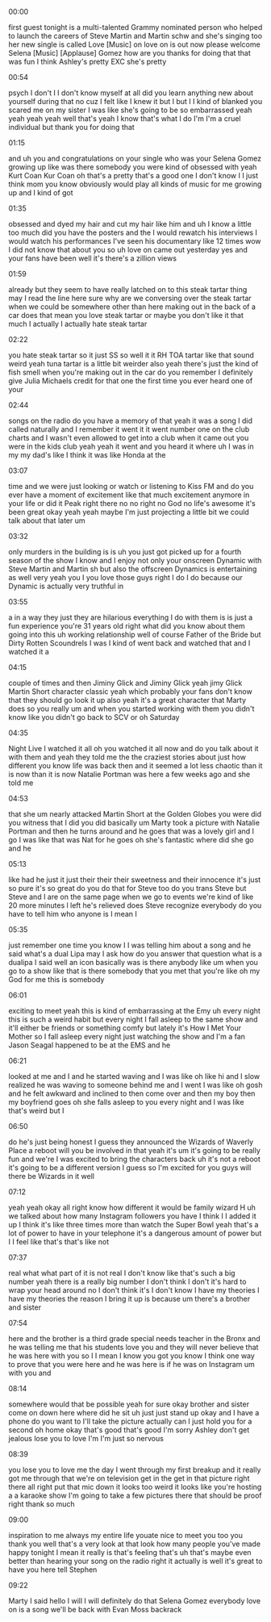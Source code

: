
00:00

first guest tonight is a multi-talented Grammy nominated person who helped to launch the careers of Steve Martin and Martin schw and she's singing too her new single is called Love [Music] on love on is out now please welcome Selena [Music] [Applause] Gomez how are you thanks for doing that that was fun I think Ashley's pretty EXC she's pretty

00:54

psych I don't I I don't know myself at all did you learn anything new about yourself during that no cuz I felt like I knew it but I but I I kind of blanked you scared me on my sister I was like she's going to be so embarrassed yeah yeah yeah yeah well that's yeah I know that's what I do I'm I'm a cruel individual but thank you for doing that

01:15

and uh you and congratulations on your single who was your Selena Gomez growing up like was there somebody you were kind of obsessed with yeah Kurt Coan Kur Coan oh that's a pretty that's a good one I don't know I I just think mom you know obviously would play all kinds of music for me growing up and I kind of got

01:35

obsessed and dyed my hair and cut my hair like him and uh I know a little too much did you have the posters and the I would rewatch his interviews I would watch his performances I've seen his documentary like 12 times wow I did not know that about you so uh love on came out yesterday yes and your fans have been well it's there's a zillion views

01:59

already but they seem to have really latched on to this steak tartar thing may I read the line here sure why are we conversing over the steak tartar when we could be somewhere other than here making out in the back of a car does that mean you love steak tartar or maybe you don't like it that much I actually I actually hate steak tartar

02:22

you hate steak tartar so it just SS so well it it RH TOA tartar like that sound weird yeah tuna tartar is a little bit weirder also yeah there's just the kind of fish smell when you're making out in the car do you remember I definitely give Julia Michaels credit for that one the first time you ever heard one of your

02:44

songs on the radio do you have a memory of that yeah it was a song I did called naturally and I remember it went it it went number one on the club charts and I wasn't even allowed to get into a club when it came out you were in the kids club yeah yeah it went and you heard it where uh I was in my my dad's like I think it was like Honda at the

03:07

time and we were just looking or watch or listening to Kiss FM and do you ever have a moment of excitement like that much excitement anymore in your life or did it Peak right there no no right no God no life's awesome it's been great okay yeah yeah maybe I'm just projecting a little bit we could talk about that later um

03:32

only murders in the building is is uh you just got picked up for a fourth season of the show I know and I enjoy not only your onscreen Dynamic with Steve Martin and Martin sh but also the offscreen Dynamics is entertaining as well very yeah you I you love those guys right I do I do because our Dynamic is actually very truthful in

03:55

a in a way they just they are hilarious everything I do with them is is just a fun experience you're 31 years old right what did you know about them going into this uh working relationship well of course Father of the Bride but Dirty Rotten Scoundrels I was I kind of went back and watched that and I watched it a

04:15

couple of times and then Jiminy Glick and Jiminy Glick yeah jimy Glick Martin Short character classic yeah which probably your fans don't know that they should go look it up also yeah it's a great character that Marty does so you really um and when you started working with them you didn't know like you didn't go back to SCV or oh Saturday

04:35

Night Live I watched it all oh you watched it all now and do you talk about it with them and yeah they told me the the craziest stories about just how different you know life was back then and it seemed a lot less chaotic than it is now than it is now Natalie Portman was here a few weeks ago and she told me

04:53

that she um nearly attacked Martin Short at the Golden Globes you were did you witness that I did you did basically um Marty took a picture with Natalie Portman and then he turns around and he goes that was a lovely girl and I go I was like that was Nat for he goes oh she's fantastic where did she go and he

05:13

like had he just it just their their their sweetness and their innocence it's just so pure it's so great do you do that for Steve too do you trans Steve but Steve and I are on the same page when we go to events we're kind of like 20 more minutes l left he's relieved does Steve recognize everybody do you have to tell him who anyone is I mean I

05:35

just remember one time you know I I was telling him about a song and he said what's a dual Lipa may I ask how do you answer that question what is a dualipa I said well an icon basically was is there anybody like um when you go to a show like that is there somebody that you met that you're like oh my God for me this is somebody

06:01

exciting to meet yeah this is kind of embarrassing at the Emy uh every night this is such a weird habit but every night I fall asleep to the same show and it'll either be friends or something comfy but lately it's How I Met Your Mother so I fall asleep every night just watching the show and I'm a fan Jason Seagal happened to be at the EMS and he

06:21

looked at me and I and he started waving and I was like oh like hi and I slow realized he was waving to someone behind me and I went I was like oh gosh and he felt awkward and inclined to then come over and then my boy then my boyfriend goes oh she falls asleep to you every night and I was like that's weird but I

06:50

do he's just being honest I guess they announced the Wizards of Waverly Place a reboot will you be involved in that yeah it's um it's going to be really fun and we're I was excited to bring the characters back uh it's not a reboot it's going to be a different version I guess so I'm excited for you guys will there be Wizards in it well

07:12

yeah yeah okay all right know how different it would be family wizard H uh we talked about how many Instagram followers you have I think I I added it up I think it's like three times more than watch the Super Bowl yeah that's a lot of power to have in your telephone it's a dangerous amount of power but I I feel like that's that's like not

07:37

real what what part of it is not real I don't know like that's such a big number yeah there is a really big number I don't think I don't it's hard to wrap your head around no I don't think it's I don't know I have my theories I have my theories the reason I bring it up is because um there's a brother and sister

07:54

here and the brother is a third grade special needs teacher in the Bronx and he was telling me that his students love you and they will never believe that he was here with you so I I mean I know you got you know I think one way to prove that you were here and he was here is if he was on Instagram um with you and

08:14

somewhere would that be possible yeah for sure okay brother and sister come on down here where did he sit uh just just stand up okay and I have a phone do you want to I'll take the picture actually can I just hold you for a second oh home okay that's good that's good I'm sorry Ashley don't get jealous lose you to love I'm I'm just so nervous

08:39

you lose you to love me the day I went through my first breakup and it really got me through that we're on television get in the get in that picture right there all right put that mic down it looks too weird it looks like you're hosting a a karaoke show I'm going to take a few pictures there that should be proof right thank so much

09:00

inspiration to me always my entire life youate nice to meet you too you thank you well that's a very look at that look how many people you've made happy tonight I mean it really is that's feeling that's uh that's maybe even better than hearing your song on the radio right it actually is well it's great to have you here tell Stephen

09:22

Marty I said hello I will I will definitely do that Selena Gomez everybody love on is a song we'll be back with Evan Moss backrack






